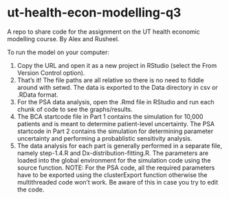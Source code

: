 # ut-health-econ-modelling-q3
A repo to share code for the assignment on the UT health economic modelling course. By Alex and Rusheel.

To run the model on your computer: 

1. Copy the URL and open it as a new project in RStudio (select the From Version Control option).
2. That’s it! The file paths are all relative so there is no need to fiddle around with setwd. The data is exported to the Data directory in csv or .RData format.
3. For the PSA data analysis, open the .Rmd file in RStudio and run each chunk of code to see the graphs/results.
4. The BCA startcode file in Part 1 contains the simulation for 10,000 patients and is meant to determine patient-level uncertainty. The PSA startcode in Part 2 contains the simulation for determining parameter uncertainty and performing a probablistic sensitivity analysis. 
5. The data analysis for each part is generally performed in a separate file, namely step-1.4.R and Dx-distribution-fitting.R. The parameters are loaded into the global environment for the simulation code using the source function. NOTE: For the PSA code, all the required parameters have to be exported using the clusterExport function otherwise the multithreaded code won’t work. Be aware of this in case you try to edit the code.
